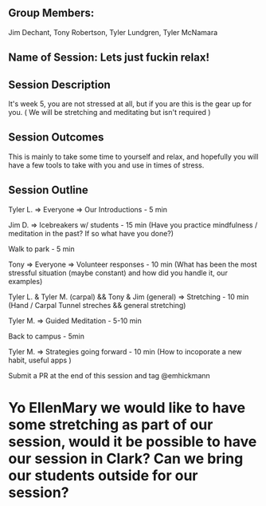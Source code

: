 ## Group Members:
Jim Dechant, Tony Robertson, Tyler Lundgren, Tyler McNamara


## Name of Session: Lets just fuckin relax!

## Session Description 

 It's week 5, you are not stressed at all, but if you are this is the gear up for you. ( We will be stretching and meditating but isn't required )

## Session Outcomes 

This is mainly to take some time to yourself and relax, and hopefully you will have a few tools to take with you and use in times of stress. 

## Session Outline 

Tyler L. => Everyone => Our Introductions - 5 min

Jim D. => Icebreakers w/ students - 15 min
(Have you practice mindfulness / meditation in the past? If so what have you done?)

Walk to park - 5 min

Tony => Everyone => Volunteer responses - 10 min
(What has been the most stressful situation (maybe constant) and how did you handle it, our examples)

Tyler L. & Tyler M. (carpal) && Tony & Jim (general) => Stretching - 10 min
(Hand / Carpal Tunnel streches && general stretching)

Tyler M. => Guided Meditation - 5-10 min

Back to campus - 5min

Tyler M. => Strategies going forward - 10 min
(How to incoporate a new habit, useful apps )

Submit a PR at the end of this session and tag @emhickmann
# Yo EllenMary we would like to have some stretching as part of our session, would it be possible to have our session in Clark? Can we bring our students outside for our session?